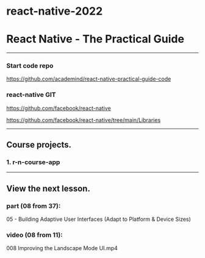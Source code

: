 # react-native-2022
# React Native - The Practical Guide

---

### Start code repo
https://github.com/academind/react-native-practical-guide-code

### react-native GIT
https://github.com/facebook/react-native

https://github.com/facebook/react-native/tree/main/Libraries

---

## Course projects.

### 1. r-n-course-app

---

## View the next lesson.

### part (08 from 37):
05 - Building Adaptive User Interfaces (Adapt to Platform & Device Sizes)

### video (08 from 11):
008 Improving the Landscape Mode UI.mp4